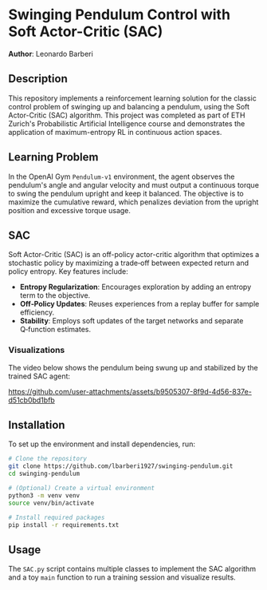 # Swinging Pendulum Control with Soft Actor-Critic (SAC)
**Author**: Leonardo Barberi

## Description
This repository implements a reinforcement learning solution for the classic control problem of swinging up and balancing a pendulum, using the Soft Actor-Critic (SAC) algorithm. This project was completed as part of ETH Zurich's Probabilistic Artificial Intelligence course and demonstrates the application of maximum-entropy RL in continuous action spaces.

## Learning Problem
In the OpenAI Gym `Pendulum-v1` environment, the agent observes the pendulum's angle and angular velocity and must output a continuous torque to swing the pendulum upright and keep it balanced. The objective is to maximize the cumulative reward, which penalizes deviation from the upright position and excessive torque usage.

## SAC
Soft Actor-Critic (SAC) is an off-policy actor-critic algorithm that optimizes a stochastic policy by maximizing a trade‑off between expected return and policy entropy. Key features include:
- **Entropy Regularization**: Encourages exploration by adding an entropy term to the objective.
- **Off‑Policy Updates**: Reuses experiences from a replay buffer for sample efficiency.
- **Stability**: Employs soft updates of the target networks and separate Q‑function estimates.

### Visualizations
The video below shows the pendulum being swung up and stabilized by the trained SAC agent:


https://github.com/user-attachments/assets/b9505307-8f9d-4d56-837e-d51cb0bd1bfb



## Installation
To set up the environment and install dependencies, run:

```bash
# Clone the repository
git clone https://github.com/lbarberi1927/swinging-pendulum.git
cd swinging-pendulum

# (Optional) Create a virtual environment
python3 -m venv venv
source venv/bin/activate

# Install required packages
pip install -r requirements.txt
```

## Usage
The `SAC.py` script contains multiple classes to implement the SAC algorithm and a toy `main` function to run a training session and visualize results.
